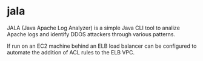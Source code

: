 # jala
JALA (Java Apache Log Analyzer) is a simple Java CLI tool to analize Apache logs and identify DDOS attackers through various patterns.

If run on an EC2 machine behind an ELB load balancer can be configured to automate the addition of ACL rules to the ELB VPC.
